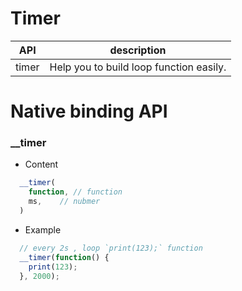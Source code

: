 # Timer


| API | description |
| --- | --- |
| timer | Help you to build loop function easily. |

# Native binding API  


### __timer

* Content

``` js
  __timer(
    function, // function
    ms,    // nubmer
  )

```

* Example

``` js
  // every 2s , loop `print(123);` function
  __timer(function() {
    print(123);
  }, 2000);

```